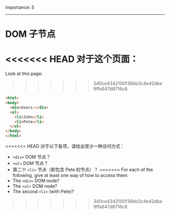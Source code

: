 importance: 5

---

# DOM 子节点

<<<<<<< HEAD
对于这个页面：
=======
Look at this page:
>>>>>>> 340ce4342100f36bb3c4e42dbe9ffa647d8716c8

```html
<html>
<body>
  <div>Users:</div>
  <ul>
    <li>John</li>
    <li>Pete</li>
  </ul>
</body>
</html>
```

<<<<<<< HEAD
对于以下各项，请给出至少一种访问方式：
- `<div>` DOM 节点？
- `<ul>` DOM 节点？
-  第二个 `<li>` 节点（即包含 Pete 的节点）？
=======
For each of the following, give at least one way of how to access them:
- The `<div>` DOM node?
- The `<ul>` DOM node?
- The second `<li>` (with Pete)?
>>>>>>> 340ce4342100f36bb3c4e42dbe9ffa647d8716c8
